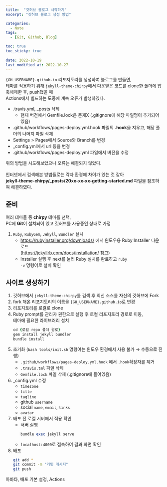 ```yaml
---
title:  "깃허브 블로그 시작하기"
excerpt: "깃허브 블로그 생성 방법"

categories:
  - Note
tags:
  - [Git, Github, Blog]

toc: true
toc_sticky: true
 
date: 2022-10-19
last_modified_at: 2022-10-27
---
```


  
<code>{GH_USERNAME}.github.io</code> 리포지토리를 생성하여 블로그를 만들면,  
테마를 적용하기 위해 <code>jekyll-theme-chirpy</code>에서 다운받은 코드를 clone한 폴더에 압축해제한 후, push했을 때  
Actions에서 빌드하는 도중에 계속 오류가 발생하였다.<br>  
  - .travis.yml, _posts 삭제  
    - 현재 버전에서 Gemfile.lock은 존재X (.gitignore에 해당 파일명이 추가되어 있음)  
  - .github/workflows/pages-deploy.yml.hook 파일의 **.hook**을 지우고, 해당 폴더의 나머지 파일 삭제  
  - Settings > Pages에서 Source와 Branch를 변경  
  - _config.yml에서 url 등을 변경  
  - .github/workflows/pages-deploy.yml 파일에서 버전을 수정  

위의 방법을 시도해보았으나 오류는 해결되지 않았다.<br>  
인터넷에서 검색해본 방법들로는 각자 환경에 차이가 있는 것 같아  
**jekyll-theme-chirpy/_posts/20xx-xx-xx-getting-started.md** 파일을 참조하여 해결하였다.  

## 준비  
여러 테마들 중 **chirpy** 테마를 선택,  
PC에 **Git**이 설치되어 있고 깃허브를 사용중인 상태로 가정<br>  
1. <code>Ruby</code>, <code>RubyGem</code>, <code>Jekyll</code>, <code>Bundler</code> 설치  
    - https://rubyinstaller.org/downloads/ 에서 윈도우용 Ruby Installer 다운로드  
    (https://jekyllrb.com/docs/installation/ 참고)  
    - Installer 실행 후 next를 눌러 Ruby 설치를 완료하고 <code>ruby -v</code> 명령어로 설치 확인  

## 사이트 생성하기  
1. 깃허브에서 <code>jekyll-theme-chirpy</code>를 검색 후 최신 소스를 자신의 깃허브에 Fork  
2. fork 해온 리포지토리의 이름을 <code>{GH_USERNAME}.github.io</code>로 변경  
3. 리포지토리를 로컬로 clone  
4. Ruby prompt를 관리자 권한으로 실행 후 로컬 리포지토리 경로로 이동,  
   테마에 필요한 라이브러리 설치  
    ```ruby  
    cd {로컬 repo 폴더 경로}
    gem install jekyll bundler  
    bundle install  
    ```  
5. 초기화 (<code>bash tools/init.sh</code> 명령어는 윈도우 환경에서 사용 불가 → 수동으로 진행)  
    - <code>.github/workflows/pages-deploy.yml.hook</code> 에서 <code>.hook</code>확장자를 제거  
    - <code>.travis.tml</code> 파일 삭제  
    - <code>Gemfile.lock</code> 파일 삭제 (.gitignore에 들어있음)  
6. _config.yml 수정  
    - <code>timezone</code>  
    - <code>title</code>  
    - <code>tagline</code>  
    - github <code>username</code>  
    - social <code>name</code>, <code>email</code>, <code>links</code>  
    - <code>avatar</code>  
7. 배포 전 로컬 서버에서 적용 확인  
    - 서버 실행  
      ```ruby  
      bundle exec jekyll serve  
      ```  
    - <code>localhost:4000</code>로 접속하여 결과 화면 확인  
8. 배포  
    ```bash  
    git add *  
    git commit -m "커밋 메시지"  
    git push  
    ```  

아바타, 배포 기본 설정, Actions  
